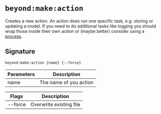 # `beyond:make:action`
Creates a new action. An action does run one specific task, e.g. storing or updating a model.
If you need to do additional tasks like logging you should wrap those inside their own action
or (maybe better) consider using a [process](make-process.md).

## Signature
`beyond:make:action {name} {--force}`

| Parameters | Description            |
|------------|------------------------|
| name       | The name of you action |

| Flags   | Description             |
|---------|-------------------------|
| --force | Overwrite existing file |
